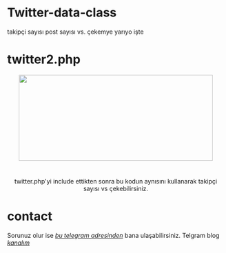 # Twitter-data-class
takipçi sayısı post sayısı vs. çekemye yarıyo işte 
# twitter2.php
<div align="center">
  <img src="https://i.hizliresim.com/y3vLRR.png" width="450" height="200">
  <h1></h1>
</div>
<p align="center">
    twitter.php'yi include ettikten sonra bu kodun aynısını kullanarak takipçi sayısı vs çekebilirsiniz.
 </p>


# contact
Sorunuz olur ise [*bu telegram adresinden*](http://t.me/tioxxs) bana ulaşabilirsiniz.
Telgram blog [*kanalım*](http://t.me/tioxblog)
